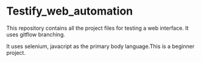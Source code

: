 # Testify_web_automation
This repository contains all the project files for testing a web interface. It uses gitflow branching.

It uses selenium, javacript as the primary body language.This is a beginner project.


